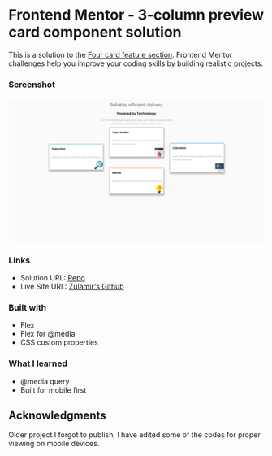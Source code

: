# Frontend Mentor - 3-column preview card component solution

This is a solution to the [Four card feature section](https://www.frontendmentor.io/challenges/four-card-feature-section-weK1eFYK). Frontend Mentor challenges help you improve your coding skills by building realistic projects. 

### Screenshot

![Screenshot](/screenshot.png?raw=true "Screenshot")

### Links

- Solution URL: [Repo](https://github.com/zulamirsofian/four-card-feature-section)
- Live Site URL: [Zulamir's Github](https://zulamirsofian.github.io/frontendmentor/four-card-feature-section)

### Built with

- Flex
- Flex for @media
- CSS custom properties

### What I learned

- @media query
- Built for mobile first


## Acknowledgments

Older project I forgot to publish, I have edited some of the codes for proper viewing on mobile devices. 

